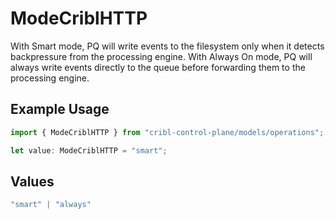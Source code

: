 # ModeCriblHTTP

With Smart mode, PQ will write events to the filesystem only when it detects backpressure from the processing engine. With Always On mode, PQ will always write events directly to the queue before forwarding them to the processing engine.

## Example Usage

```typescript
import { ModeCriblHTTP } from "cribl-control-plane/models/operations";

let value: ModeCriblHTTP = "smart";
```

## Values

```typescript
"smart" | "always"
```